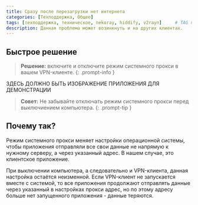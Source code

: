 ```yaml
---
title: Сразу после перезагрузки нет интернета
categories: [Техподдержка, Общее]
tags: [техподдержка, техническое, nekoray, hiddify, v2rayn]     # TAG names should always be lowercase
description: Данная проблема может возинкнуть и на других клиентах.
---
```


## Быстрое решение

> __Решение:__ включите и отключите режим системного прокси в вашем VPN-клиенте.
{: .prompt-info }

ЗДЕСЬ ДОЛЖНО БЫТЬ ИЗОБРАЖЕНИЕ ПРИЛОЖЕНИЯ ДЛЯ ДЕМОНСТРАЦИИ

> __Совет:__ Не забывайте отключать режим системного прокси перед выключиением компьютера.
{: .prompt-tip }

## Почему так?

Режим системного прокси меняет настройки операционной системы, чтобы приложения отправляли все свои данные не напрямую к нужному серверу, а через указанный адрес. В нашем случае, это клиентское приложение.

При выключении компьютера, а следовательно и VPN-клиента, данная настройка остаётся неизменной. Если VPN-клиент не запускается вместе с системой, то все приложения продолжают отправлять данные через указанный в настройках прокси адрес, но по этому адресу больше нет запущенного приложения - данные теряются.